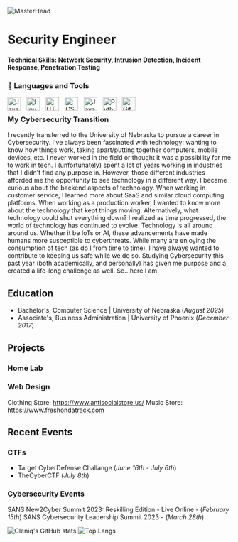 ![MasterHead](images/csbg.gif)
# Security Engineer

#### Technical Skills: Network Security, Intrusion Detection, Incident Response, Penetration Testing

### 🧰 Languages and Tools

<img align="left" alt="Java" width="30px" style="padding-right:10px;" src="https://cdn.jsdelivr.net/gh/devicons/devicon/icons/java/java-original.svg"/>
<img align="left" alt="Linux" width="30px" style="padding-right:10px;" src="https://cdn.jsdelivr.net/gh/devicons/devicon/icons/linux/linux-original.svg" />
<img align="left" alt="HTML" width="30px" style="padding-right:10px;" src="https://cdn.jsdelivr.net/gh/devicons/devicon/icons/html5/html5-plain.svg" />
<img align="left" alt="CSS" width="30px" style="padding-right:10px;" src="https://cdn.jsdelivr.net/gh/devicons/devicon/icons/css3/css3-plain.svg" />
<img align="left" alt="JavaScript" width="30px" style="padding-right:10px;" src="https://cdn.jsdelivr.net/gh/devicons/devicon/icons/javascript/javascript-plain.svg" />
<img align="left" alt="Python" width="30px" style="padding-right:10px;" src="https://cdn.jsdelivr.net/gh/devicons/devicon/icons/python/python-plain.svg" />
<img align="left" alt="GitHub" width="30px" style="padding-right:10px;" src="https://cdn.jsdelivr.net/gh/devicons/devicon/icons/github/github-original.svg" />
<br />

 <h3> My Cybersecurity Transition</h3>
   I recently transferred to the University of Nebraska to pursue a career in Cybersecurity. I've always been fascinated with technology: wanting to know how things work, taking apart/putting together computers, mobile devices, etc. I never worked in the field or thought it was a possibility for me to work in tech. I (unfortunately) spent a lot of years working in industries that I didn't find any purpose in. However, those different industries afforded me the opportunity to see technology in a different way. I became curious about the backend aspects of technology. When working in customer service, I learned more about SaaS and similar cloud computing platforms. When working as a production worker, I wanted to know more about the technology that kept things moving. Alternatively, what technology could shut everything down? I realized as time progressed, the world of technology has continued to evolve. Technology is all around around us. Whether it be IoTs or AI, these advancements have made humans more susceptible to cyberthreats. While many are enjoying the consumption of tech (as do I from time to time), I have always wanted to contribute to keeping us safe while we do so. Studying Cybersecurity this past year (both academically, and personally) has given me purpose and a created a life-long challenge as well. So...here I am.

## Education
- Bachelor's, Computer Science | University of Nebraska (_August 2025_)							       		
- Associate's, Business Administration	| University of Phoenix (_December 2017_)	 			        		

## Projects
### Home Lab
### Web Design

Clothing Store: https://www.antisocialstore.us/
Music Store: https://www.freshondatrack.com

## Recent Events
### CTFs
- Target CyberDefense Challange (_June 16th - July 6th_)
- TheCyberCTF (_July 8th_)

### Cybersecurity Events
SANS New2Cyber Summit 2023: Reskilling Edition - Live Online - (_February 15th_)
SANS Cybersecurity Leadership Summit 2023 - (_March 28th_)

![Cleniq's GitHub stats](https://github-readme-stats.vercel.app/api?username=cdanescmd&theme=dark&show_icons=true)
![Top Langs](https://github-readme-stats.vercel.app/api/top-langs/?username=cdanescmd&layout=compact)

